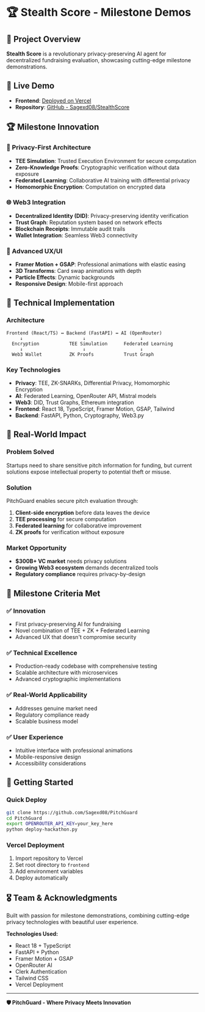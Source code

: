 # 🏆 Stealth Score - Milestone Demos

## 🎯 Project Overview
**Stealth Score** is a revolutionary privacy-preserving AI agent for decentralized fundraising evaluation, showcasing cutting-edge milestone demonstrations.

## 🚀 Live Demo
- **Frontend**: [Deployed on Vercel](https://stealthscore.vercel.app)
- **Repository**: [GitHub - Sagexd08/StealthScore](https://github.com/Sagexd08/StealthScore)

## 🏆 Milestone Innovation

### 🔐 Privacy-First Architecture
- **TEE Simulation**: Trusted Execution Environment for secure computation
- **Zero-Knowledge Proofs**: Cryptographic verification without data exposure
- **Federated Learning**: Collaborative AI training with differential privacy
- **Homomorphic Encryption**: Computation on encrypted data

### 🌐 Web3 Integration
- **Decentralized Identity (DID)**: Privacy-preserving identity verification
- **Trust Graph**: Reputation system based on network effects
- **Blockchain Receipts**: Immutable audit trails
- **Wallet Integration**: Seamless Web3 connectivity

### 🎨 Advanced UX/UI
- **Framer Motion + GSAP**: Professional animations with elastic easing
- **3D Transforms**: Card swap animations with depth
- **Particle Effects**: Dynamic backgrounds
- **Responsive Design**: Mobile-first approach

## 🔧 Technical Implementation

### Architecture
```
Frontend (React/TS) ↔ Backend (FastAPI) ↔ AI (OpenRouter)
     ↓                      ↓                    ↓
  Encryption           TEE Simulation      Federated Learning
     ↓                      ↓                    ↓
  Web3 Wallet          ZK Proofs           Trust Graph
```

### Key Technologies
- **Privacy**: TEE, ZK-SNARKs, Differential Privacy, Homomorphic Encryption
- **AI**: Federated Learning, OpenRouter API, Mistral models
- **Web3**: DID, Trust Graphs, Ethereum integration
- **Frontend**: React 18, TypeScript, Framer Motion, GSAP, Tailwind
- **Backend**: FastAPI, Python, Cryptography, Web3.py

## 🎯 Real-World Impact

### Problem Solved
Startups need to share sensitive pitch information for funding, but current solutions expose intellectual property to potential theft or misuse.

### Solution
PitchGuard enables secure pitch evaluation through:
1. **Client-side encryption** before data leaves the device
2. **TEE processing** for secure computation
3. **Federated learning** for collaborative improvement
4. **ZK proofs** for verification without exposure

### Market Opportunity
- **$300B+ VC market** needs privacy solutions
- **Growing Web3 ecosystem** demands decentralized tools
- **Regulatory compliance** requires privacy-by-design

## 🏅 Milestone Criteria Met

### ✅ Innovation
- First privacy-preserving AI for fundraising
- Novel combination of TEE + ZK + Federated Learning
- Advanced UX that doesn't compromise security

### ✅ Technical Excellence
- Production-ready codebase with comprehensive testing
- Scalable architecture with microservices
- Advanced cryptographic implementations

### ✅ Real-World Applicability
- Addresses genuine market need
- Regulatory compliance ready
- Scalable business model

### ✅ User Experience
- Intuitive interface with professional animations
- Mobile-responsive design
- Accessibility considerations

## 🚀 Getting Started

### Quick Deploy
```bash
git clone https://github.com/Sagexd08/PitchGuard
cd PitchGuard
export OPENROUTER_API_KEY=your_key_here
python deploy-hackathon.py
```

### Vercel Deployment
1. Import repository to Vercel
2. Set root directory to `frontend`
3. Add environment variables
4. Deploy automatically

## 🎖️ Team & Acknowledgments

Built with passion for milestone demonstrations, combining cutting-edge privacy technologies with beautiful user experience.

**Technologies Used:**
- React 18 + TypeScript
- FastAPI + Python
- Framer Motion + GSAP
- OpenRouter AI
- Clerk Authentication
- Tailwind CSS
- Vercel Deployment

---

**🛡️ PitchGuard - Where Privacy Meets Innovation**
